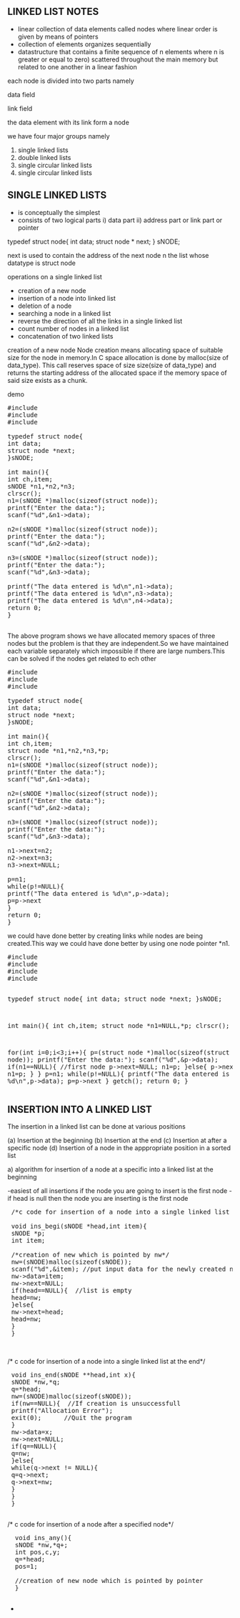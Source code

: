 ## LINKED LIST NOTES


- linear collection of data elements called nodes where linear order
  is given by  means of pointers
- collection of elements organizes sequentially
- datastructure that contains a finite sequence of n elements where
  n is greater or equal to zero) scattered throughout the main memory
  but related to one another in a linear fashion


each node is divided into two parts namely

data field

link field

the data element with its link form a node


we have four major groups namely

1. single linked lists
2. double linked lists
3. single circular linked lists
4. single circular linked lists

SINGLE LINKED LISTS
------------------
- is conceptually the simplest
- consists of two logical parts
i)  data part
ii) address part or link part or pointer

typedef struct node{
int data;
struct node * next;
} sNODE;

next is used to contain the address of the next node n
 the list whose datatype is struct node
 
 
 operations on a single linked list
 - creation of a new node
 - insertion of a node into linked list
 - deletion of a node
 - searching a node in a linked list
 - reverse the direction of all the links in a single linked list
 - count number of nodes in a linked list
 - concatenation of two linked lists
 
 
 creation of a new node
 Node creation means allocating space of suitable size for the node 
 in memory.In C space allocation is done by malloc(size of data_type).
 This call reserves space of size size(size of data_type) and returns the
 starting address of the allocated space if the memory space of said size
 exists as a chunk.
 
demo
<pre>
#include<stdio.h>
#include<conio.h>
#include<process.h>

typedef struct node{
int data;
struct node *next;
}sNODE;

int main(){
int ch,item;
sNODE *n1,*n2,*n3;
clrscr();
n1=(sNODE *)malloc(sizeof(struct node));
printf("Enter the data:");
scanf("%d",&n1->data);

n2=(sNODE *)malloc(sizeof(struct node));
printf("Enter the data:");
scanf("%d",&n2->data);

n3=(sNODE *)malloc(sizeof(struct node));
printf("Enter the data:");
scanf("%d",&n3->data);

printf("The data entered is %d\n",n1->data);
printf("The data entered is %d\n",n3->data);
printf("The data entered is %d\n",n4->data);
return 0;
}

</pre>

The above program shows we have allocated  memory spaces of
three nodes but the problem is that they are independent.So we
have maintained each variable separately which impossible if
there are large numbers.This can be solved if the nodes get related
to ech other
 <pre>
#include<stdio.h>
#include<conio.h>
#include<process.h>

typedef struct node{
int data;
struct node *next;
}sNODE;

int main(){
int ch,item;
struct node *n1,*n2,*n3,*p;
clrscr();
n1=(sNODE *)malloc(sizeof(struct node));
printf("Enter the data:");
scanf("%d",&n1->data);

n2=(sNODE *)malloc(sizeof(struct node));
printf("Enter the data:");
scanf("%d",&n2->data);

n3=(sNODE *)malloc(sizeof(struct node));
printf("Enter the data:");
scanf("%d",&n3->data);

n1->next=n2;
n2->next=n3;
n3->next=NULL;

p=n1;
while(p!=NULL){
printf("The data entered is %d\n",p->data);
p=p->next
}
return 0;
}
</pre>
<p>
we could have done better by creating links while 
nodes are being created.This way we could have done better
by using one node pointer *n1.
 </p>
 <pre>
#include<stdio.h>
#include<conio.h>
#include<process.h>
#include<stdlib.h>

typedef struct node{
int data;
struct node *next;
}sNODE;

int main(){
int ch,item;
struct node *n1=NULL,*p;
clrscr();

for(int i=0;i<3;i++){
p=(struct node *)malloc(sizeof(struct node));
printf("Enter the data:");
scanf("%d",&p->data);
if(n1==NULL){  //first node
p->next=NULL;
n1=p;
}else{
p->next=n1;
n1=p;
}
}
p=n1;
while(p!=NULL){
printf("The data entered is %d\n",p->data);
p=p->next
}
getch();
return 0;
}
 </pre>
 
INSERTION INTO A LINKED LIST
---------------------------
 
 The insertion in a linked list can be done at various positions
 
 (a) Insertion at the beginning
 (b) Insertion at the end
 (c) Insertion at after a specific node
 (d) Insertion of a node in the apppropriate position in a sorted list
 
 
 a) algorithm for insertion of a node at a specific into a linked list at the beginning
 
 -easiest of all insertions if the node you are going to insert is the first
  node
 -if head is null then the node you are inserting is the first node
 
 
 <pre>
 /*c code for insertion of a node into a single linked list at the front*/
 
 void ins_begi(sNODE *head,int item){
 sNODE *p;
 int item;
 
 /*creation of new which is pointed by nw*/
 nw=(sNODE)malloc(sizeof(sNODE));
 scanf("%d",&item); //put input data for the newly created node
 nw->data=item;
 nw->next=NULL;
 if(head==NULL){  //list is empty
 head=nw;
 }else{
 nw->next=head;
 head=nw;
 }
 }
 
 </pre>
 <p>
 /* c code for insertion of a node into a single linked list at the end*/
 </p>
 
 <pre>
 void ins_end(sNODE **head,int x){
 sNODE *nw,*q;
 q=*head;
 nw=(sNODE)malloc(sizeof(sNODE));
 if(nw==NULL){  //If creation is unsuccessfull
 printf("Allocation Error");
 exit(0);      //Quit the program
 }
 nw->data=x;
 nw->next=NULL;
 if(q==NULL){
 q=nw;
 }else{
 while(q->next != NULL){
 q=q->next;
 q->next=nw;
 }
 }
 }
 </pre>
 <p>
  /* c code for insertion of a node after a specified node*/
  </p>
  
  <pre>
  void ins_any(){
  sNODE *nw,*q+;
  int pos,c,y;
  q=*head;
  pos=1;
  
  //creation of new node which is pointed by pointer
  }
 </pre>
 
 
 
 -
 
 
